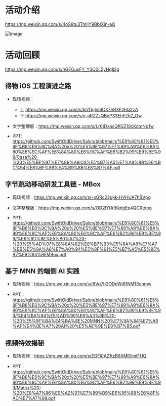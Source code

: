 # 活动介绍

https://mp.weixin.qq.com/s/4oS9tu3TmIjY9BbIXin-aQ

![image](https://user-images.githubusercontent.com/11873526/172040374-85588f32-d308-4706-a411-2b142722791d.png)


# 活动回顾

https://mp.weixin.qq.com/s/hGEQuxFY_YSO0L5yHgIl2g

## 得物 iOS 工程演进之路

- 现场视频：
  - 上 https://mp.weixin.qq.com/s/bl7DgIv5ICX7hBXF26Q2zA
  - 下 https://mp.weixin.qq.com/s/o-gRZZzQBdP33EhFZh2_Ow

- 文字整理版：https://mp.weixin.qq.com/s/Lr6tDxacQKGZ19cKdmNg1w

- PPT: https://github.com/SwiftOldDriver/Salon/blob/main/%E8%80%81%E5%8F%B8%E6%9C%BA%20x%20%E5%BE%97%E7%89%A9%E6%8A%80%E6%9C%AF%E6%8A%80%E6%9C%AF%E6%B2%99%E9%BE%99/Casa%20-%20%E5%BE%97%E7%89%A9iOS%E5%B7%A5%E7%A8%8B%E6%BC%94%E8%BF%9B%E4%B9%8B%E8%B7%AF.pdf

## 字节跳动移动研发工具链 - MBox

- 现场视频：https://mp.weixin.qq.com/s/-oGRc22gkk-HVHUA7hBVpg

- 文字整理版：https://mp.weixin.qq.com/s/OD2lYfA9tkdgEp4QGRtdog

- PPT: https://github.com/SwiftOldDriver/Salon/blob/main/%E8%80%81%E5%8F%B8%E6%9C%BA%20x%20%E5%BE%97%E7%89%A9%E6%8A%80%E6%9C%AF%E6%8A%80%E6%9C%AF%E6%B2%99%E9%BE%99/%E6%9D%8E%E5%B0%A7%20-%20%E5%AD%97%E8%8A%82%E8%B7%B3%E5%8A%A8%E7%A7%BB%E5%8A%A8%E7%A0%94%E5%8F%91%E5%B7%A5%E5%85%B7%E9%93%BEMBox.pdf

## 基于 MNN 的端侧 AI 实践

- 现场视频：https://mp.weixin.qq.com/s/I8Vq7h3ODnWt81NM13onmw

- PPT：https://github.com/SwiftOldDriver/Salon/blob/main/%E8%80%81%E5%8F%B8%E6%9C%BA%20x%20%E5%BE%97%E7%89%A9%E6%8A%80%E6%9C%AF%E6%8A%80%E6%9C%AF%E6%B2%99%E9%BE%99/%E4%BA%94%E5%AD%90%E6%A3%8B%20-%20%E5%9F%BA%E4%BA%8E%20MNN%20%E7%9A%84%E7%AB%AF%E4%BE%A7%20AI%20%E5%AE%9E%E8%B7%B5.pdf

## 视频特效揭秘

- 现场视频：https://mp.weixin.qq.com/s/EGFi0A21tzB6XMlDimlFUQ

- PPT：https://github.com/SwiftOldDriver/Salon/blob/main/%E8%80%81%E5%8F%B8%E6%9C%BA%20x%20%E5%BE%97%E7%89%A9%E6%8A%80%E6%9C%AF%E6%8A%80%E6%9C%AF%E6%B2%99%E9%BE%99/Matrix%20-%20%E8%A7%86%E9%A2%91%E7%89%B9%E6%95%88%E6%8F%AD%E7%A7%98.pdf
